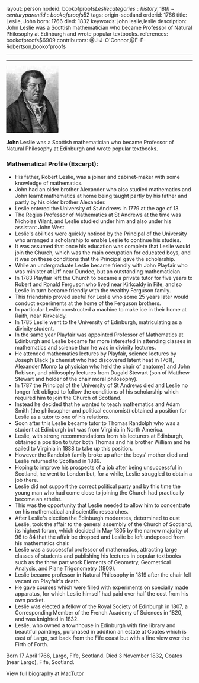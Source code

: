 layout: person
nodeid: bookofproofs$Leslie
categories: history,18th-century
parentid: bookofproofs$52
tags: origin-scotland
orderid: 1766
title: Leslie, John
born: 1766
died: 1832
keywords: john leslie,leslie
description: John Leslie was a Scottish mathematician who became Professor of Natural Philosophy at Edinburgh and wrote popular textbooks.
references: bookofproofs$6909
contributors: @J-J-O'Connor,@E-F-Robertson,bookofproofs

---



---

![Leslie.jpg](https://github.com/bookofproofs/bookofproofs.github.io/blob/main/_sources/_assets/images/portraits/Leslie.jpg?raw=true)

**John Leslie** was a Scottish mathematician who became Professor of Natural Philosophy at Edinburgh and wrote popular textbooks.

### Mathematical Profile (Excerpt):
* His father, Robert Leslie, was a joiner and cabinet-maker with some knowledge of mathematics.
* John had an older brother Alexander who also studied mathematics and John learnt mathematics at home being taught partly by his father and partly by his older brother Alexander.
* Leslie entered the University of St Andrews in 1779 at the age of 13.
* The Regius Professor of Mathematics at St Andrews at the time was Nicholas Vilant, and Leslie studied under him and also under his assistant John West.
* Leslie's abilities were quickly noticed by the Principal of the University who arranged a scholarship to enable Leslie to continue his studies.
* It was assumed that once his education was complete that Leslie would join the Church, which was the main occupation for educated boys, and it was on these conditions that the Principal gave the scholarship.
* While an undergraduate Leslie became friendly with John Playfair who was minister at Liff near Dundee, but an outstanding mathematician.
* In 1783 Playfair left the Church to became a private tutor for five years to Robert and Ronald Ferguson who lived near Kirkcaldy in Fife, and so Leslie in turn became friendly with the wealthy Ferguson family.
* This friendship proved useful for Leslie who some 25 years later would conduct experiments at the home of the Ferguson brothers.
* In particular Leslie constructed a machine to make ice in their home at Raith, near Kirkcaldy.
* In 1785 Leslie went to the University of Edinburgh, matriculating as a divinity student.
* In the same year Playfair was appointed Professor of Mathematics at Edinburgh and Leslie became far more interested in attending classes in mathematics and science than he was in divinity lectures.
* He attended mathematics lectures by Playfair, science lectures by Joseph Black (a chemist who had discovered latent heat in 1761), Alexander Monro (a physician who held the chair of anatomy) and John Robison, and philosophy lectures from Dugald Stewart (son of Matthew Stewart and holder of the chair moral philosophy).
* In 1787 the Principal of the University of St Andrews died and Leslie no longer felt obliged to follow the conditions of his scholarship which required him to join the Church of Scotland.
* Instead he decided that he wanted to teach mathematics and Adam Smith (the philosopher and political economist) obtained a position for Leslie as a tutor to one of his relations.
* Soon after this Leslie became tutor to Thomas Randolph who was a student at Edinburgh but was from Virginia in North America.
* Leslie, with strong recommendations from his lecturers at Edinburgh, obtained a position to tutor both Thomas and his brother William and he sailed to Virginia in 1888 to take up this position.
* However the Randolph family broke up after the boys' mother died and Leslie returned to Scotland in 1889.
* Hoping to improve his prospects of a job after being unsuccessful in Scotland, he went to London but, for a while, Leslie struggled to obtain a job there.
* Leslie did not support the correct political party and by this time the young man who had come close to joining the Church had practically become an atheist.
* This was the opportunity that Leslie needed to allow him to concentrate on his mathematical and scientific researches.
* After Leslie's election the Edinburgh moderates, determined to oust Leslie, took the affair to the general assembly of the Church of Scotland, its highest forum, which decided in May 1805 by the narrow majority of 96 to 84 that the affair be dropped and Leslie be left undeposed from his mathematics chair.
* Leslie was a successful professor of mathematics, attracting large classes of students and publishing his lectures in popular textbooks such as the three part work Elements of Geometry, Geometrical Analysis, and Plane Trigonometry (1809).
* Leslie became professor in Natural Philosophy in 1819 after the chair fell vacant on Playfair's death.
* He gave courses which were filled with experiments on specially made apparatus, for which Leslie himself had paid over half the cost from his own pocket.
* Leslie was elected a fellow of the Royal Society of Edinburgh in 1807, a Corresponding Member of the French Academy of Sciences in 1820, and was knighted in 1832.
* Leslie, who owned a townhouse in Edinburgh with fine library and beautiful paintings, purchased in addition an estate at Coates which is east of Largo, set back from the Fife coast but with a fine view over the Firth of Forth.

Born 17 April 1766, Largo, Fife, Scotland. Died 3 November 1832, Coates (near Largo), Fife, Scotland.

View full biography at [MacTutor](https://mathshistory.st-andrews.ac.uk/Biographies/Leslie/)
